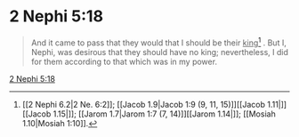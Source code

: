 # 2 Nephi 5:18

> And it came to pass that they would that I should be their <u>king</u>[^a] . But I, Nephi, was desirous that they should have no king; nevertheless, I did for them according to that which was in my power.

[2 Nephi 5:18](https://www.churchofjesuschrist.org/study/scriptures/bofm/2-ne/5?lang=eng&id=p18#p18)


[^a]: [[2 Nephi 6.2|2 Ne. 6:2]]; [[Jacob 1.9|Jacob 1:9 (9, 11, 15)]][[Jacob 1.11|]][[Jacob 1.15|]]; [[Jarom 1.7|Jarom 1:7 (7, 14)]][[Jarom 1.14|]]; [[Mosiah 1.10|Mosiah 1:10]].  
